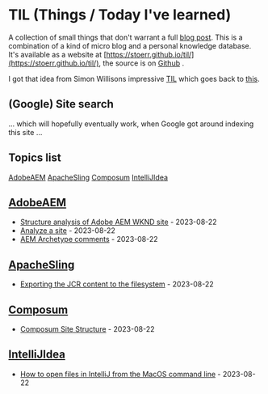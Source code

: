 # TIL (Things / Today I've learned)

A collection of small things that don't warrant a full [blog post](http://hans-peter-stoerr.de/blog.html). This is a
combination of a kind of micro blog and a personal knowledge database. It's available as a website at 
[https://stoerr.github.io/til/](https://stoerr.github.io/til/), the source is on [Github](https://github.com/stoerr/til) .

I got that idea from Simon Willisons impressive [TIL](https://til.simonwillison.net/) which goes back to [this](https://dev.to/jbranchaud/how-i-built-a-learning-machine-45k9).

## (Google) Site search

... which will hopefully eventually work, when Google got around indexing this site ...

<script async src="https://cse.google.com/cse.js?cx=50c32160562ff4d71">
</script>
<div class="gcse-search"></div>

<!-- index start -->


## Topics list

 [AdobeAEM](#AdobeAEM) [ApacheSling](#ApacheSling) [Composum](#Composum) [IntelliJIdea](#IntelliJIdea)

## [AdobeAEM](#AdobeAEM)

* [Structure analysis of Adobe AEM WKND site](AdobeAEM/AemWKNDStructureReports.md) - 2023-08-22
* [Analyze a site](AdobeAEM/AnalyzeSite.md) - 2023-08-22
* [AEM Archetype comments](AdobeAEM/AemArchetypeStuff.md) - 2023-08-22

## [ApacheSling](#ApacheSling)

* [Exporting the JCR content to the filesystem](ApacheSling/ContentExportToFilesystem.md) - 2023-08-22

## [Composum](#Composum)

* [Composum Site Structure](Composum/ComposumSiteStructureReports.md) - 2023-08-22

## [IntelliJIdea](#IntelliJIdea)

* [How to open files in IntelliJ from the MacOS command line](IntelliJIdea/openInIntelliJCommandLine.md) - 2023-08-22

